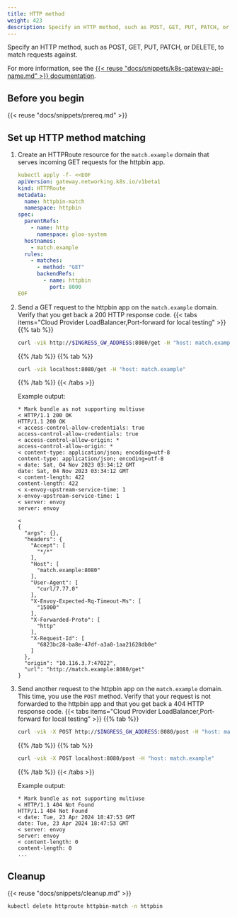 ```yaml
---
title: HTTP method 
weight: 423
description: Specify an HTTP method, such as POST, GET, PUT, PATCH, or DELETE, to match requests against.
---
```

Specify an HTTP method, such as POST, GET, PUT, PATCH, or DELETE, to match requests against.

For more information, see the [{{< reuse "docs/snippets/k8s-gateway-api-name.md" >}} documentation](https://gateway-api.sigs.k8s.io/api-types/httproute/#matches).

## Before you begin

{{< reuse "docs/snippets/prereq.md" >}}

## Set up HTTP method matching

1. Create an HTTPRoute resource for the `match.example` domain that serves incoming GET requests for the httpbin app. 
   ```yaml
   kubectl apply -f- <<EOF
   apiVersion: gateway.networking.k8s.io/v1beta1
   kind: HTTPRoute
   metadata:
     name: httpbin-match
     namespace: httpbin
   spec:
     parentRefs:
       - name: http
         namespace: gloo-system
     hostnames:
       - match.example
     rules:
       - matches:
         - method: "GET"
         backendRefs:
           - name: httpbin
             port: 8000
   EOF 
   ```

2. Send a GET request to the httpbin app on the `match.example` domain. Verify that you get back a 200 HTTP response code. 
   {{< tabs items="Cloud Provider LoadBalancer,Port-forward for local testing" >}}
   {{% tab %}}
   ```sh
   curl -vik http://$INGRESS_GW_ADDRESS:8080/get -H "host: match.example:8080"
   ```
   {{% /tab %}}
   {{% tab %}}
   ```sh
   curl -vik localhost:8080/get -H "host: match.example"
   ```
   {{% /tab %}}
   {{< /tabs >}}

   Example output: 
   ```
   * Mark bundle as not supporting multiuse
   < HTTP/1.1 200 OK
   HTTP/1.1 200 OK
   < access-control-allow-credentials: true
   access-control-allow-credentials: true
   < access-control-allow-origin: *
   access-control-allow-origin: *
   < content-type: application/json; encoding=utf-8
   content-type: application/json; encoding=utf-8
   < date: Sat, 04 Nov 2023 03:34:12 GMT
   date: Sat, 04 Nov 2023 03:34:12 GMT
   < content-length: 422
   content-length: 422
   < x-envoy-upstream-service-time: 1
   x-envoy-upstream-service-time: 1
   < server: envoy
   server: envoy

   < 
   {
     "args": {},
     "headers": {
       "Accept": [
         "*/*"
       ],
       "Host": [
         "match.example:8080"
       ],
       "User-Agent": [
         "curl/7.77.0"
       ],
       "X-Envoy-Expected-Rq-Timeout-Ms": [
         "15000"
       ],
       "X-Forwarded-Proto": [
         "http"
       ],
       "X-Request-Id": [
         "6823bc28-ba8e-47df-a3a0-1aa21628db0e"
       ]
     },
     "origin": "10.116.3.7:47022",
     "url": "http://match.example:8080/get"
   }
   ```

3. Send another request to the httpbin app on the `match.example` domain. This time, you use the `POST` method. Verify that your request is not forwarded to the httpbin app and that you get back a 404 HTTP response code. 
   {{< tabs items="Cloud Provider LoadBalancer,Port-forward for local testing" >}}
   {{% tab %}}
   ```sh
   curl -vik -X POST http://$INGRESS_GW_ADDRESS:8080/post -H "host: match.example:8080" 
   ```
   {{% /tab %}}
   {{% tab %}}
   ```sh
   curl -vik -X POST localhost:8080/post -H "host: match.example"
   ```
   {{% /tab %}}
   {{< /tabs >}}

   Example output: 
   ```
   * Mark bundle as not supporting multiuse
   < HTTP/1.1 404 Not Found
   HTTP/1.1 404 Not Found
   < date: Tue, 23 Apr 2024 18:47:53 GMT
   date: Tue, 23 Apr 2024 18:47:53 GMT
   < server: envoy
   server: envoy
   < content-length: 0
   content-length: 0 
   ...
   ```

## Cleanup

{{< reuse "docs/snippets/cleanup.md" >}}

```sh
kubectl delete httproute httpbin-match -n httpbin
```
